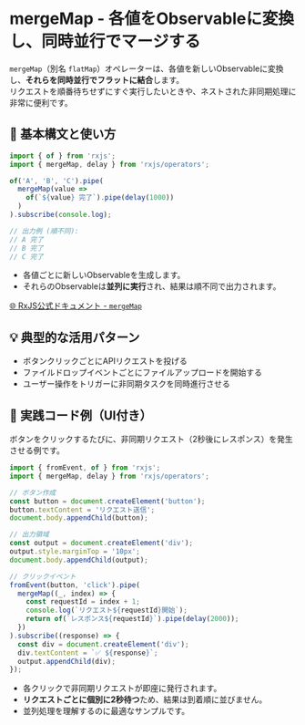 # mergeMap - 各値をObservableに変換し、同時並行でマージする

`mergeMap`（別名 `flatMap`）オペレーターは、各値を新しいObservableに変換し、**それらを同時並行でフラットに結合**します。  
リクエストを順番待ちせずにすぐ実行したいときや、ネストされた非同期処理に非常に便利です。

## 🔰 基本構文と使い方

```ts
import { of } from 'rxjs';
import { mergeMap, delay } from 'rxjs/operators';

of('A', 'B', 'C').pipe(
  mergeMap(value =>
    of(`${value} 完了`).pipe(delay(1000))
  )
).subscribe(console.log);

// 出力例 (順不同):
// A 完了
// B 完了
// C 完了
```

- 各値ごとに新しいObservableを生成します。
- それらのObservableは**並列に実行**され、結果は順不同で出力されます。

[🌐 RxJS公式ドキュメント - `mergeMap`](https://rxjs.dev/api/operators/mergeMap)

## 💡 典型的な活用パターン

- ボタンクリックごとにAPIリクエストを投げる
- ファイルドロップイベントごとにファイルアップロードを開始する
- ユーザー操作をトリガーに非同期タスクを同時進行させる

## 🧠 実践コード例（UI付き）

ボタンをクリックするたびに、非同期リクエスト（2秒後にレスポンス）を発生させる例です。

```ts
import { fromEvent, of } from 'rxjs';
import { mergeMap, delay } from 'rxjs/operators';

// ボタン作成
const button = document.createElement('button');
button.textContent = 'リクエスト送信';
document.body.appendChild(button);

// 出力領域
const output = document.createElement('div');
output.style.marginTop = '10px';
document.body.appendChild(output);

// クリックイベント
fromEvent(button, 'click').pipe(
  mergeMap((_, index) => {
    const requestId = index + 1;
    console.log(`リクエスト${requestId}開始`);
    return of(`レスポンス${requestId}`).pipe(delay(2000));
  })
).subscribe((response) => {
  const div = document.createElement('div');
  div.textContent = `✅ ${response}`;
  output.appendChild(div);
});
```

- 各クリックで非同期リクエストが即座に発行されます。
- **リクエストごとに個別に2秒待つ**ため、結果は到着順に並びません。
- 並列処理を理解するのに最適なサンプルです。